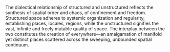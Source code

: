 
The dialectical relationship of structured and unstructured reflects the synthesis of spatial order and chaos, of confinement and freedom. Structured space adheres to systemic organization and regularity, establishing places, locales, regions, while the unstructured signifies the vast, infinite and freely mutable quality of space. The interplay between the two constitutes the creation of everywhere—an amalgamation of manifold yet distinct places scattered across the sweeping, unbounded spatial continuum.
```